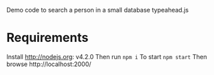 Demo code to search a person in a small database typeahead.js

Requirements
============
Install http://nodejs.org: v4.2.0
Then run `npm i`
To start `npm start`
Then browse http://localhost:2000/
